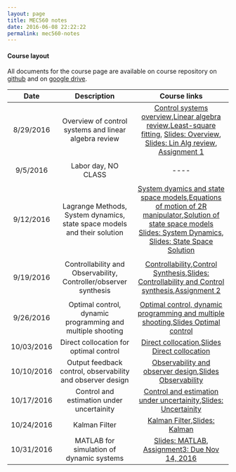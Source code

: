 ```yaml
---
layout: page
title: MEC560 notes
date: 2016-06-08 22:22:22
permalink: mec560-notes
---
```


#### Course layout

All documents for the course page are available on course repository on [github](https://github.com/mec560sbu/mec560sbu.github.io) and on [google drive](https://drive.google.com/drive/u/1/folders/0B51BYOSh3EKQMTEzMEdmOXJ1dzg). 




| Date     | Description | Course links |
| :----------: | :--------------------------------------: | :--------: | 
|       8/29/2016    |    Overview of control systems and linear algebra review | [Control systems overview](2016/08/29/Control_Systems_Overview/),[Linear algebra review](2016/08/29/LinAlg_Review_Mbook/),[Least-square fitting](2016/08/29/Least_SQ_Fitting/), [Slides: Overview](https://docs.google.com/presentation/d/1D5BTjq8xqOGW-Dcbg_hwBvwOA2E7R8tSXYoV9N5NXYc/edit#slide=id.p), [Slides: Lin Alg review](https://mec560sbu.github.io/Prersentations/LinAlg_Review.html#/), [Assignment 1](https://mec560sbu.github.io/Assignments2016/MEC560_Assignment1_DUE_09192016.html)                | 
|       |                       |            |
|        9/5/2016   |  Labor day, NO CLASS                      |    ----           |
|       |                       |            |
|       9/12/2016    |    Lagrange Methods, System dynamics, state space models and their solution | [System dyamics and state space models](2016/09/11/Systems_Dynamics/),[Equations of motion of 2R manipulator](https://mec560sbu.github.io/2016/08/30/2R_EOM_dynamics_example/),[Solution of state space models](2016/09/11/Solution_Systems_State_Space/) [Slides: System Dynamics](https://mec560sbu.github.io/Prersentations/Pres_SystemDynamics.html#/), [Slides: State Space Solution](https://mec560sbu.github.io/Prersentations/State_space_solutions.html#/)| 
|       |                       |            |
|      9/19/2016    |    Controllability and Observability, Controller/observer synthesis | [Controllability](https://mec560sbu.github.io/2016/09/19/Controllability/),[Control Synthesis](https://mec560sbu.github.io/2016/09/19/Control_synthesis/),[Slides: Controllability and Control synthesis](https://mec560sbu.github.io/Prersentations/pres_Controllability_and_Control.html#/),[Assignment 2](https://mec560sbu.github.io/Assignments2016/MEC560_Assignment2_DUE_10032016.html)                 | 
|       |                       |            |
|      9/26/2016    |    Optimal control, dynamic programming and multiple shooting | [ Optimal control, dynamic programming and multiple shooting](https://mec560sbu.github.io/2016/09/25/Opt_control/),[Slides Optimal control](https://mec560sbu.github.io/Prersentations/pres_OptControl.html#/)                 | 
|      10/03/2016    |    Direct collocation for optimal control | [Direct collocation](https://mec560sbu.github.io/2016/09/30/direct_collocation/),[Slides Direct collocation](https://mec560sbu.github.io/Prersentations/pres_DirectCollocation.html#/)                 | 
|      10/10/2016    |    Output feedback control, observability and observer design | [Observability and observer design](https://mec560sbu.github.io/2016/10/01/Observability_and_Observer_Synthesis/),[Slides Observability](https://mec560sbu.github.io/Prersentations/pres_Observability.html#/)                 | 
|      10/17/2016    |    Control and estimation under uncertainity | [Control and estimation under uncertainity](https://mec560sbu.github.io/2016/10/14/Uncertainity/),[Slides: Uncertainity](https://mec560sbu.github.io/Prersentations/pres_Uncertainity.html#/)   
|      10/24/2016    |    Kalman Filter | [Kalman Filter](https://mec560sbu.github.io/2016/10/29/KalmanFilter/),[Slides: Kalman](https://mec560sbu.github.io/Prersentations/pres_Kalman.html#/) 
| 10/31/2016         | MATLAB for simulation of dynamic systems | [Slides: MATLAB](https://mec560sbu.github.io/Prersentations/pres_MATLAB.html#/), [Assignment3: Due Nov 14, 2016](https://mec560sbu.github.io/Assignments2016/MEC560_Assignment3_DUE_11142016.html) 






